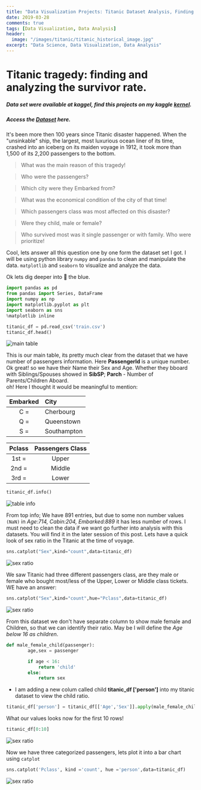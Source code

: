 ```yaml
---
title: "Data Visualization Projects: Titanic Dataset Analysis, Finding Survival Rate"
date: 2019-03-28
comments: true
tags: [Data Visualization, Data Analysis]
header:
  image: "/images/titanic/titanic_historical_image.jpg"
excerpt: "Data Science, Data Visualization, Data Analysis"
---
```


# Titanic tragedy: finding and analyzing the survivor rate.
##### Data set were available at kaggel, find this projects on my kaggle [kernel](https://www.kaggle.com/suranjitbanik/seaborn-numpy-pandas-in-titanic-dataset).

##### Access the [Dataset](https://www.kaggle.com/suranjitbanik/titanic-passengers-information/) here.

It's been more then 100 years since Titanic disaster happened. When the "unsinkable" ship, the largest, most luxurious ocean liner of its time, crashed into an iceberg on its maiden voyage in 1912, it took more than 1,500 of its 2,200 passengers to the bottom.
> What was the main reason of this tragedy!

> Who were the passengers?

> Which city were they Embarked from?

> What was the economical condition of the city of that time!

> Which passengers class was most affected on this disaster?

> Were they child, male or female?

> Who survived most was it single passenger or with family. Who were prioritize!

Cool, lets answer all this question one by one form the dataset set I got. I will be using python library `numpy` and `pandas` to clean and manipulate the data. `matplotlib` and `seaborn` to visualize and analyze the data.

Ok lets dig deeper into 🚢 the blue.

```python
import pandas as pd
from pandas import Series, DataFrame
import numpy as np
import matplotlib.pyplot as plt
import seaborn as sns
%matplotlib inline
```

```python
titanic_df = pd.read_csv('train.csv')
titanic_df.head()
```

<img src="{{ site.url }}{{ site.baseurl }}/images/titanic/table1.png" alt="main table">

This is our main table, its pretty much clear from the dataset that we have number of passengers information.
Here **PassengerId** is a unique number. Ok great! so we have their Name their Sex and Age. Whether they bboard with Siblings/Spouses showed in **SibSP**; **Parch** - Number of Parents/Children Aboard.<br> oh! Here I thought it would be meaningful to mention:

| Embarked | City       |
|:--------:|:-----------|
| C    =    | Cherbourg  |
| Q    =    | Queenstown |
| S    =    | Southampton|

| Pclass | Passengers Class |
|:------:|:----------------:|
| 1st   =  | Upper            |
| 2nd   =  | Middle           |
| 3rd   =  | Lower            |


```python
titanic_df.info()
```

<img src="{{ site.url }}{{ site.baseurl }}/images/titanic/table7.png" alt=" table info">

From top info; We have 891 entries, but due to some non number values `(NaN)` in *Age:714, Cabin:204, Embarked:889* it has less number of rows. I must need to clean the data if we want go further into analysis with this datasets. You will find it in the later session of this post. Lets have a quick look of sex ratio in the Titanic at the time of voyage.

```python
sns.catplot("Sex",kind="count",data=titanic_df)
```

 <img src="{{ site.url }}{{ site.baseurl }}/images/titanic/bar1.png" alt=" sex ratio">

 We saw Titanic had three different passengers class, are they male or female who bought most/less of the Upper, Lower or Middle class tickets. WE have an answer:

 ```python
 sns.catplot("Sex",kind="count",hue="Pclass",data=titanic_df)
```

 <img src="{{ site.url }}{{ site.baseurl }}/images/titanic/bar2.png" alt=" sex ratio">

From this dataset we don't have separate column to show male female and Children, so that we can identify their ratio. May be I will define the *Age below 16 as children*.

```python
def male_female_child(passenger):
        age,sex = passenger

        if age < 16:
            return 'child'
        else:
            return sex
```

* I am adding a new colum called child **titanic_df ['person']** into my titanic dataset to view the child ratio.

```python
titanic_df['person'] = titanic_df[['Age','Sex']].apply(male_female_child,axis=1)
```

What our values looks now for the first 10 rows!

```python
titanic_df[0:10]
```

 <img src="{{ site.url }}{{ site.baseurl }}/images/titanic/table2.png" alt=" sex ratio">

 Now we have three categorized passengers, lets plot it into a bar chart using `catplot`

 ```python
 sns.catplot('Pclass', kind ='count', hue ='person',data=titanic_df)
```

<img src="{{ site.url }}{{ site.baseurl }}/images/titanic/bar3.png" alt=" sex ratio">
